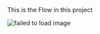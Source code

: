 This is the Flow in this project

![failed to load image](https://github.com/eltawakkal/rumah-coding-depok/img/ss.png)

